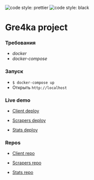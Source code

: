 ![code style: prettier](https://img.shields.io/badge/code_style-prettier-ff69b4.svg?style=flat-square)
![code style: black](https://img.shields.io/badge/code%20style-black-000000.svg)

# Gre4ka project


### **Требования**

 -  *docker*
 -  *docker-compose*

### **Запуск**

 - ```$ docker-compose up```
 - Oткрыть ```http://localhost```

### **Live demo**

- [Client deploy](https://gre4ka.herokuapp.com/)

- [Scrapers deploy](https://gre4ka-backend.herokuapp.com/api/novus/)

- [Stats deploy](https://gre4ka-stats-backend.herokuapp.com/price-history/%D0%9A%D1%80%D1%83%D0%BF%D0%B0%20%D0%B3%D1%80%D0%B5%D1%87%D0%B0%D0%BD%D0%B0%20METRO%20Chef%201%D0%BA%D0%B3)

### **Repos**

- [Client repo](https://bitbucket.org/roflanstudio/gre4ka_frontend)

- [Scrapers repo](https://bitbucket.org/roflanstudio/gre4ka_backend)

- [Stats repo](https://bitbucket.org/roflanstudio/gre4ka-stats-backend)
